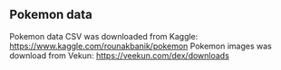 Pokemon data
--

Pokemon data CSV was downloaded from Kaggle: https://www.kaggle.com/rounakbanik/pokemon 
Pokemon images was download from Vekun: https://veekun.com/dex/downloads
